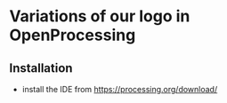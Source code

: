 # Variations of our logo in OpenProcessing

## Installation

* install the IDE from https://processing.org/download/
